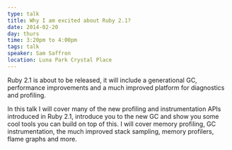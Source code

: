 ```yaml
---
type: talk
title: Why I am excited about Ruby 2.1?
date: 2014-02-20
day: thurs
time: 3:20pm to 4:00pm
tags: talk
speaker: Sam Saffron
location: Luna Park Crystal Place
---
```


Ruby 2.1 is about to be released, it will include a generational GC,
performance improvements and a much improved platform for diagnostics
and profiling.

In this talk I will cover many of the new profiling and
instrumentation APIs introduced in Ruby 2.1, introduce you to the new
GC and show you some cool tools you can build on top of this. I will
cover memory profiling, GC instrumentation, the much improved stack
sampling, memory profilers, flame graphs and more.